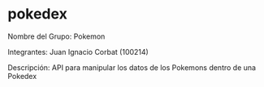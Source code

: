 # pokedex

Nombre del Grupo: Pokemon

Integrantes: Juan Ignacio Corbat (100214)

Descripción: API para manipular los datos de los Pokemons dentro de una Pokedex
